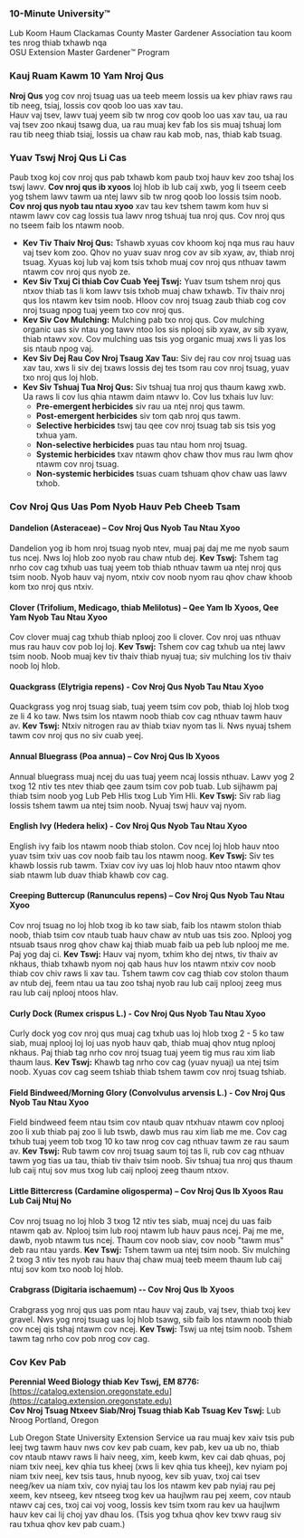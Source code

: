 ### 10-Minute University™  
Lub Koom Haum Clackamas County Master Gardener Association tau koom tes nrog thiab txhawb nqa  
OSU Extension Master Gardener™ Program  

### Kauj Ruam Kawm 10 Yam Nroj Qus  
**Nroj Qus** yog cov nroj tsuag uas ua teeb meem lossis ua kev phiav raws rau tib neeg, tsiaj, lossis cov qoob loo uas xav tau.  
Hauv vaj tsev, lawv tuaj yeem sib tw nrog cov qoob loo uas xav tau, ua rau vaj tsev zoo nkauj tsawg dua, ua rau muaj kev fab los sis muaj tshuaj lom rau tib neeg thiab tsiaj, lossis ua chaw rau kab mob, nas, thiab kab tsuag.  

### Yuav Tswj Nroj Qus Li Cas  
Paub txog koj cov nroj qus pab txhawb kom paub txoj hauv kev zoo tshaj los tswj lawv. **Cov nroj qus ib xyoos** loj hlob ib lub caij xwb, yog li tseem ceeb yog tshem lawv tawm ua ntej lawv sib tw nrog qoob loo lossis tsim noob. **Cov nroj qus nyob tau ntau xyoo** xav tau kev tshem tawm kom huv si ntawm lawv cov cag lossis tua lawv nrog tshuaj tua nroj qus. Cov nroj qus no tseem faib los ntawm noob.  
- **Kev Tiv Thaiv Nroj Qus:** Tshawb xyuas cov khoom koj nqa mus rau hauv vaj tsev kom zoo. Qhov no yuav suav nrog cov av sib xyaw, av, thiab nroj tsuag. Xyuas koj lub vaj kom tsis txhob muaj cov nroj qus nthuav tawm ntawm cov nroj qus nyob ze.  
- **Kev Siv Txuj Ci thiab Cov Cuab Yeej Tswj:** Yuav tsum tshem nroj qus ntxov thiab tas li kom lawv tsis txhob muaj chaw txhawb. Tiv thaiv nroj qus los ntawm kev tsim noob. Hloov cov nroj tsuag zaub thiab cog cov nroj tsuag npog tuaj yeem txo cov nroj qus.  
- **Kev Siv Cov Mulching:** Mulching pab txo nroj qus. Cov mulching organic uas siv ntau yog tawv ntoo los sis nplooj sib xyaw, av sib xyaw, thiab ntawv xov. Cov mulching uas tsis yog organic muaj xws li yas los sis ntaub npog vaj.  
- **Kev Siv Dej Rau Cov Nroj Tsaug Xav Tau:** Siv dej rau cov nroj tsuag uas xav tau, xws li siv dej txaws lossis dej tes tsom rau cov nroj tsuag, yuav txo nroj qus loj hlob.  
- **Kev Siv Tshuaj Tua Nroj Qus:** Siv tshuaj tua nroj qus thaum kawg xwb. Ua raws li cov lus qhia ntawm daim ntawv lo. Cov lus txhais luv luv:  
  - **Pre-emergent herbicides** siv rau ua ntej nroj qus tawm.  
  - **Post-emergent herbicides** siv tom qab nroj qus tawm.  
  - **Selective herbicides** tswj tau qee cov nroj tsuag tab sis tsis yog txhua yam.  
  - **Non-selective herbicides** puas tau ntau hom nroj tsuag.  
  - **Systemic herbicides** txav ntawm qhov chaw thov mus rau lwm qhov ntawm cov nroj tsuag.  
  - **Non-systemic herbicides** tsuas cuam tshuam qhov chaw uas lawv txhob.  

### Cov Nroj Qus Uas Pom Nyob Hauv Peb Cheeb Tsam  
#### **Dandelion (Asteraceae) – Cov Nroj Qus Nyob Tau Ntau Xyoo**  
Dandelion yog ib hom nroj tsuag nyob ntev, muaj paj daj me me nyob saum tus ncej. Nws loj hlob zoo nyob rau chaw ntub dej. **Kev Tswj:** Tshem tag nrho cov cag txhub uas tuaj yeem tob thiab nthuav tawm ua ntej nroj qus tsim noob. Nyob hauv vaj nyom, ntxiv cov noob nyom rau qhov chaw khoob kom txo nroj qus ntxiv.  

#### **Clover (Trifolium, Medicago, thiab Melilotus) – Qee Yam Ib Xyoos, Qee Yam Nyob Tau Ntau Xyoo**  
Cov clover muaj cag txhub thiab nplooj zoo li clover. Cov nroj uas nthuav mus rau hauv cov pob loj loj. **Kev Tswj:** Tshem cov cag txhub ua ntej lawv tsim noob. Noob muaj kev tiv thaiv thiab nyuaj tua; siv mulching los tiv thaiv noob loj hlob.  

#### **Quackgrass (Elytrigia repens) - Cov Nroj Qus Nyob Tau Ntau Xyoo**  
Quackgrass yog nroj tsuag siab, tuaj yeem tsim cov pob, thiab loj hlob txog ze li 4 ko taw. Nws tsim los ntawm noob thiab cov cag nthuav tawm hauv av. **Kev Tswj:** Ntxiv nitrogen rau av thiab txiav nyom tas li. Nws nyuaj tshem tawm cov nroj qus no siv cuab yeej.  

#### **Annual Bluegrass (Poa annua) – Cov Nroj Qus Ib Xyoos**  
Annual bluegrass muaj ncej du uas tuaj yeem ncaj lossis nthuav. Lawv yog 2 txog 12 ntiv tes ntev thiab qee zaum tsim cov pob tuab. Lub sijhawm paj thiab tsim noob yog Lub Peb Hlis txog Lub Yim Hli. **Kev Tswj:** Siv rab liag lossis tshem tawm ua ntej tsim noob. Nyuaj tswj hauv vaj nyom.  

#### **English Ivy (Hedera helix) - Cov Nroj Qus Nyob Tau Ntau Xyoo**  
English ivy faib los ntawm noob thiab stolon. Cov ncej loj hlob hauv ntoo yuav tsim txiv uas cov noob faib tau los ntawm noog. **Kev Tswj:** Siv tes khawb lossis rub tawm. Txiav cov ivy uas loj hlob hauv ntoo ntawm qhov siab ntawm lub duav thiab khawb cov cag.  

#### **Creeping Buttercup (Ranunculus repens) – Cov Nroj Qus Nyob Tau Ntau Xyoo**  
Cov nroj tsuag no loj hlob txog ib ko taw siab, faib los ntawm stolon thiab noob, thiab tsim cov ntaub tuab hauv chaw av ntub uas tsis zoo. Nplooj yog ntsuab tsaus nrog qhov chaw kaj thiab muab faib ua peb lub nplooj me me. Paj yog daj ci. **Kev Tswj:** Hauv vaj nyom, txhim kho dej ntws, tiv thaiv av nkhaus, thiab txhawb nyom noj qab haus huv los ntawm ntxiv cov noob thiab cov chiv raws li xav tau. Tshem tawm cov cag thiab cov stolon thaum av ntub dej, feem ntau ua tau zoo tshaj nyob rau lub caij nplooj zeeg mus rau lub caij nplooj ntoos hlav.  

#### **Curly Dock (Rumex crispus L.) - Cov Nroj Qus Nyob Tau Ntau Xyoo**  
Curly dock yog cov nroj qus muaj cag txhub uas loj hlob txog 2 - 5 ko taw siab, muaj nplooj loj loj uas nyob hauv qab, thiab muaj qhov ntug nplooj nkhaus. Paj thiab tag nrho cov nroj tsuag tuaj yeem tig mus rau xim liab thaum laus. **Kev Tswj:** Khawb tag nrho cov cag (yuav nyuaj) ua ntej tsim noob. Xyuas cov cag seem tshiab thiab tshem tawm cov nroj tsuag tshiab.  

#### **Field Bindweed/Morning Glory (Convolvulus arvensis L.) - Cov Nroj Qus Nyob Tau Ntau Xyoo**  
Field bindweed feem ntau tsim cov ntaub quav ntxhuav ntawm cov nplooj zoo li xub thiab paj zoo li lub tswb, dawb mus rau xim liab me me. Cov cag txhub tuaj yeem tob txog 10 ko taw nrog cov cag nthuav tawm ze rau saum av. **Kev Tswj:** Rub tawm cov nroj tsuag saum toj tas li, rub cov cag nthuav tawm yog tias ua tau, thiab tiv thaiv tsim noob. Siv tshuaj tua nroj qus thaum lub caij ntuj sov mus txog lub caij nplooj zeeg thaum ntxov.  

#### **Little Bittercress (Cardamine oligosperma) – Cov Nroj Qus Ib Xyoos Rau Lub Caij Ntuj No**  
Cov nroj tsuag no loj hlob 3 txog 12 ntiv tes siab, muaj ncej du uas faib ntawm qab av. Nplooj tsim lub rooj ntawm lub hauv paus ncej. Paj me me, dawb, nyob ntawm tus ncej. Thaum cov noob siav, cov noob "tawm mus" deb rau ntau yards. **Kev Tswj:** Tshem tawm ua ntej tsim noob. Siv mulching 2 txog 3 ntiv tes nyob rau hauv thaj chaw muaj teeb meem thaum lub caij ntuj sov kom txo noob loj hlob.  

#### **Crabgrass (Digitaria ischaemum) -- Cov Nroj Qus Ib Xyoos**  
Crabgrass yog nroj qus uas pom ntau hauv vaj zaub, vaj tsev, thiab txoj kev gravel. Nws yog nroj tsuag uas loj hlob tsawg, sib faib los ntawm noob thiab cov ncej qis tshaj ntawm cov ncej. **Kev Tswj:** Tswj ua ntej tsim noob. Tshem tawm tag nrho cov pob nrog cov cag.  

### Cov Kev Pab  
**Perennial Weed Biology thiab Kev Tswj, EM 8776:** [https://catalog.extension.oregonstate.edu](https://catalog.extension.oregonstate.edu)  
**Cov Nroj Tsuag Ntxeev Siab/Nroj Tsuag thiab Kab Tsuag Kev Tswj:** Lub Nroog Portland, Oregon  

Lub Oregon State University Extension Service ua rau muaj kev xaiv tsis pub leej twg tawm hauv nws cov kev pab cuam, kev pab, kev ua ub no, thiab cov ntaub ntawv raws li haiv neeg, xim, keeb kwm, kev cai dab qhuas, poj niam txiv neej, kev qhia tus kheej (xws li kev qhia tus kheej), kev nyiam poj niam txiv neej, kev tsis taus, hnub nyoog, kev sib yuav, txoj cai tsev neeg/kev ua niam txiv, cov nyiaj tau los los ntawm kev pab nyiaj rau pej xeem, kev ntseeg, kev ntseeg txog kev ua haujlwm rau pej xeem, cov ntaub ntawv caj ces, txoj cai voj voog, lossis kev tsim txom rau kev ua haujlwm hauv kev cai lij choj yav dhau los. (Tsis yog txhua qhov kev txwv raug siv rau txhua qhov kev pab cuam.)